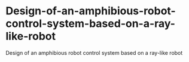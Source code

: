 # Design-of-an-amphibious-robot-control-system-based-on-a-ray-like-robot
Design of an amphibious robot control system based on a ray-like robot
